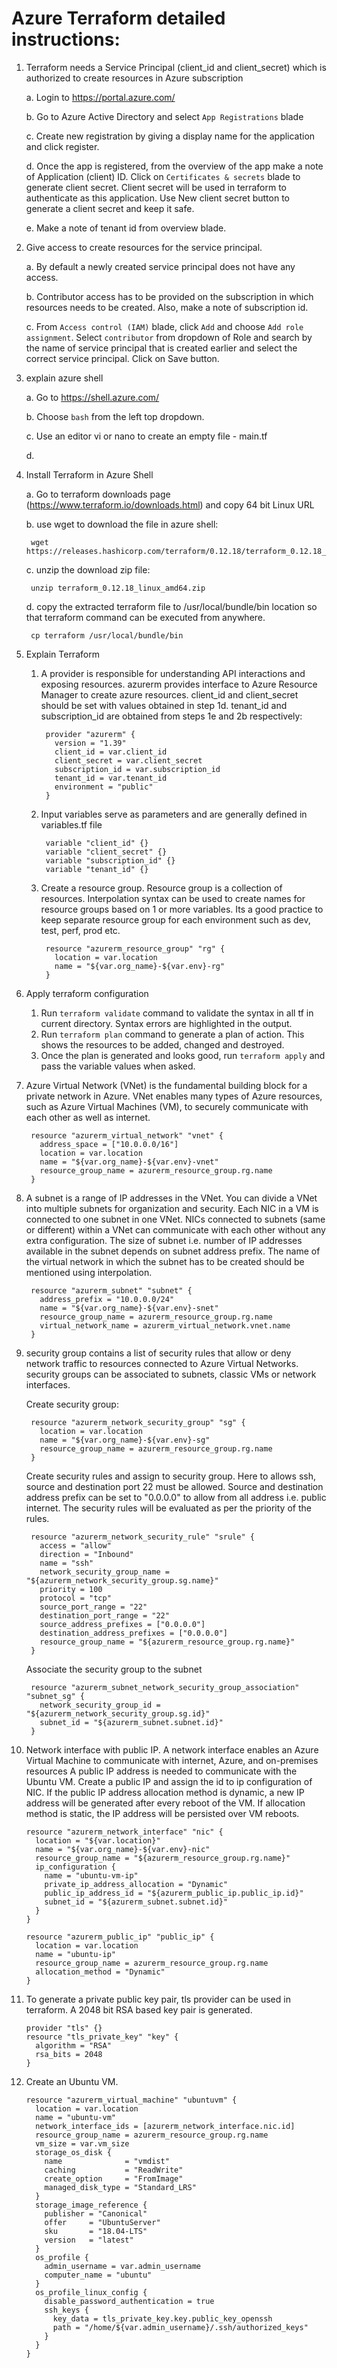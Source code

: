 # Azure Terraform detailed instructions:

1. Terraform needs a Service Principal (client_id and client_secret) which is authorized to create resources in Azure subscription
    
    a. Login to https://portal.azure.com/
    
    b. Go to Azure Active Directory and select `App Registrations` blade
    
    c. Create new registration by giving a display name for the application and click register.
    
    d. Once the app is registered, from the overview of the app make a note of Application (client) ID.
     Click on `Certificates & secrets` blade to generate client secret. 
     Client secret will be used in terraform to authenticate as this application. Use New client secret button to generate a client secret and keep it safe.
    
    e. Make a note of tenant id from overview blade.

2. Give access to create resources for the service principal.

    a. By default a newly created service principal does not have any access. 
    
    b. Contributor access has to be provided on the subscription in which resources needs to be created. Also, make a note of subscription id.
    
    c. From `Access control (IAM)` blade, click `Add` and choose `Add role assignment`. 
    Select `contributor` from dropdown of Role and search by the name of service principal that is created earlier and select the correct service principal.
    Click on Save button.
    
3. explain azure shell
    
    a. Go to https://shell.azure.com/
    
    b. Choose `bash` from the left top dropdown.
    
    c. Use an editor vi or nano to create an empty file - main.tf  
    
    d. 

4. Install Terraform in Azure Shell

    a. Go to terraform downloads page (https://www.terraform.io/downloads.html) and copy 64 bit Linux URL
    
    b. use wget to download the file in azure shell:
        
        wget https://releases.hashicorp.com/terraform/0.12.18/terraform_0.12.18_linux_amd64.zip
    
    c. unzip the download zip file:
        
        unzip terraform_0.12.18_linux_amd64.zip
        
    d. copy the extracted terraform file to /usr/local/bundle/bin location so that terraform command can be executed from anywhere.
    
        cp terraform /usr/local/bundle/bin
        
5. Explain Terraform 
    
    1. A provider is responsible for understanding API interactions and exposing resources. 
    azurerm provides interface to Azure Resource Manager to create azure resources.
    client_id and client_secret should be set with values obtained in step 1d. 
    tenant_id and subscription_id are obtained from steps 1e and 2b respectively:
        
            provider "azurerm" {
              version = "1.39"
              client_id = var.client_id
              client_secret = var.client_secret
              subscription_id = var.subscription_id
              tenant_id = var.tenant_id
              environment = "public"
            }

    2. Input variables serve as parameters and are generally defined in variables.tf file
    
            variable "client_id" {}
            variable "client_secret" {}
            variable "subscription_id" {}
            variable "tenant_id" {}
            
    3. Create a resource group. Resource group is a collection of resources. 
    Interpolation syntax can be used to create names for resource groups based on 1 or more variables. 
    Its a good practice to keep separate resource group for each environment such as dev, test, perf, prod etc. 
    
            resource "azurerm_resource_group" "rg" {
              location = var.location
              name = "${var.org_name}-${var.env}-rg"
            }

6. Apply terraform configuration

    1. Run `terraform validate` command to validate the syntax in all tf in current directory. Syntax errors are highlighted in the output. 
    2. Run `terraform plan`  command to generate a plan of action. This shows the resources to be added, changed and destroyed.
    3. Once the plan is generated and looks good, run `terraform apply` and pass the variable values when asked.
    
7. Azure Virtual Network (VNet) is the fundamental building block for a private network in Azure.
   VNet enables many types of Azure resources, such as Azure Virtual Machines (VM),
   to securely communicate with each other as well as internet.
   
        resource "azurerm_virtual_network" "vnet" {
          address_space = ["10.0.0.0/16"]
          location = var.location
          name = "${var.org_name}-${var.env}-vnet"
          resource_group_name = azurerm_resource_group.rg.name
        }
 
8. A subnet is a range of IP addresses in the VNet. You can divide a VNet into multiple subnets for organization and security.
   Each NIC in a VM is connected to one subnet in one VNet. NICs connected to subnets (same or different) within a VNet can communicate with each other without any extra configuration.
   The size of subnet i.e. number of IP addresses available in the subnet depends on subnet address prefix.
   The name of the virtual network in which the subnet has to be created should be mentioned using interpolation.

        resource "azurerm_subnet" "subnet" {
          address_prefix = "10.0.0.0/24"
          name = "${var.org_name}-${var.env}-snet"
          resource_group_name = azurerm_resource_group.rg.name
          virtual_network_name = azurerm_virtual_network.vnet.name
        } 

9. security group contains a list of security rules that allow or deny network traffic to resources connected to Azure Virtual Networks.
   security groups can be associated to subnets, classic VMs or network interfaces.

    Create security group:
    
        resource "azurerm_network_security_group" "sg" {
          location = var.location
          name = "${var.org_name}-${var.env}-sg"
          resource_group_name = azurerm_resource_group.rg.name
        }
    
    Create security rules and assign to security group. Here to allows ssh, source and destination port 22 must be allowed.
    Source and destination address prefix can be set to "0.0.0.0" to allow from all address i.e. public internet. 
    The security rules will be evaluated as per the priority of the rules. 
        
        resource "azurerm_network_security_rule" "srule" {
          access = "allow"
          direction = "Inbound"
          name = "ssh"
          network_security_group_name = "${azurerm_network_security_group.sg.name}"
          priority = 100
          protocol = "tcp"
          source_port_range = "22"
          destination_port_range = "22"
          source_address_prefixes = ["0.0.0.0"]
          destination_address_prefixes = ["0.0.0.0"]
          resource_group_name = "${azurerm_resource_group.rg.name}"
        }
        
    Associate the security group to the subnet
        
        resource "azurerm_subnet_network_security_group_association" "subnet_sg" {
          network_security_group_id = "${azurerm_network_security_group.sg.id}"
          subnet_id = "${azurerm_subnet.subnet.id}"
        }

10. Network interface with public IP. A network interface enables an Azure Virtual Machine to communicate with internet, Azure, and on-premises resources
    A public IP address is needed to communicate with the Ubuntu VM. Create a public IP and assign the id to ip configuration of NIC.
    If the public IP address allocation method is dynamic, a new IP address will be generated after every reboot of the VM.
    If allocation method is static, the IP address will be persisted over VM reboots.

        resource "azurerm_network_interface" "nic" {
          location = "${var.location}"
          name = "${var.org_name}-${var.env}-nic"
          resource_group_name = "${azurerm_resource_group.rg.name}"
          ip_configuration {
            name = "ubuntu-vm-ip"
            private_ip_address_allocation = "Dynamic"
            public_ip_address_id = "${azurerm_public_ip.public_ip.id}"
            subnet_id = "${azurerm_subnet.subnet.id}"
          }
        }
        
        resource "azurerm_public_ip" "public_ip" {
          location = var.location
          name = "ubuntu-ip"
          resource_group_name = azurerm_resource_group.rg.name
          allocation_method = "Dynamic"
        }

      
10. To generate a private public key pair, tls provider can be used in terraform.
    A 2048 bit RSA based key pair is generated.

        provider "tls" {}
        resource "tls_private_key" "key" {
          algorithm = "RSA"
          rsa_bits = 2048
        }


11. Create an Ubuntu VM.
        
        resource "azurerm_virtual_machine" "ubuntuvm" {
          location = var.location
          name = "ubuntu-vm"
          network_interface_ids = [azurerm_network_interface.nic.id]
          resource_group_name = azurerm_resource_group.rg.name
          vm_size = var.vm_size
          storage_os_disk {
            name              = "vmdist"
            caching           = "ReadWrite"
            create_option     = "FromImage"
            managed_disk_type = "Standard_LRS"
          }
          storage_image_reference {
            publisher = "Canonical"
            offer     = "UbuntuServer"
            sku       = "18.04-LTS"
            version   = "latest"
          }
          os_profile {
            admin_username = var.admin_username
            computer_name = "ubuntu"
          }
          os_profile_linux_config {
            disable_password_authentication = true
            ssh_keys {
              key_data = tls_private_key.key.public_key_openssh
              path = "/home/${var.admin_username}/.ssh/authorized_keys"
            }
          }
        }
 
